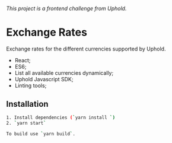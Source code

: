 ###### This project is a frontend challenge from Uphold.

# Exchange Rates

Exchange rates for the different currencies supported by Uphold.

- React;
- ES6;
- List all available currencies dynamically;
- Uphold Javascript SDK;
- Linting tools;

## Installation

```bash
1. Install dependencies (`yarn install `)
2. `yarn start`

To build use `yarn build`.
